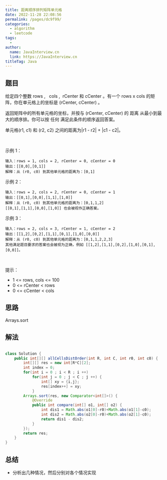 ```yaml
---
title: 距离顺序排列矩阵单元格
date: 2022-11-28 22:08:56
permalink: /pages/dc9f99/
categories:
  - algorithm
  - leetcode
tags:
  - 
author: 
  name: JavaInterview.cn
  link: https://JavaInterview.cn
titleTag: Java
---
```



## 题目

给定四个整数 rows ,   cols ,  rCenter 和 cCenter 。有一个 rows x cols 的矩阵，你在单元格上的坐标是 (rCenter, cCenter) 。

返回矩阵中的所有单元格的坐标，并按与 (rCenter, cCenter) 的 距离 从最小到最大的顺序排。你可以按 任何 满足此条件的顺序返回答案。

单元格(r1, c1) 和 (r2, c2) 之间的距离为|r1 - r2| + |c1 - c2|。

 

示例 1：

    输入：rows = 1, cols = 2, rCenter = 0, cCenter = 0
    输出：[[0,0],[0,1]]
    解释：从 (r0, c0) 到其他单元格的距离为：[0,1]
示例 2：

    输入：rows = 2, cols = 2, rCenter = 0, cCenter = 1
    输出：[[0,1],[0,0],[1,1],[1,0]]
    解释：从 (r0, c0) 到其他单元格的距离为：[0,1,1,2]
    [[0,1],[1,1],[0,0],[1,0]] 也会被视作正确答案。
示例 3：

    输入：rows = 2, cols = 3, rCenter = 1, cCenter = 2
    输出：[[1,2],[0,2],[1,1],[0,1],[1,0],[0,0]]
    解释：从 (r0, c0) 到其他单元格的距离为：[0,1,1,2,2,3]
    其他满足题目要求的答案也会被视为正确，例如 [[1,2],[1,1],[0,2],[1,0],[0,1],[0,0]]。
 

提示：

- 1 <= rows, cols <= 100
- 0 <= rCenter < rows
- 0 <= cCenter < cols

## 思路

Arrays.sort

## 解法
```java

class Solution {
    public int[][] allCellsDistOrder(int R, int C, int r0, int c0) {
        int[][] res = new int[R*C][2];
        int index = 0;
    	for(int i = 0 ; i < R ; i ++)
        	for(int j = 0 ; j < C ; j ++) {
        		int[] xy = {i,j};
        		res[index++] = xy;
        	}
    	Arrays.sort(res, new Comparator<int[]>() {
			@Override
			public int compare(int[] o1, int[] o2) {
				int dis1 = Math.abs(o1[0]-r0)+Math.abs(o1[1]-c0);
				int dis2 = Math.abs(o2[0]-r0)+Math.abs(o2[1]-c0);
				return dis1 - dis2;
			}
		});
    	return res;
    }
}
```

## 总结

- 分析出几种情况，然后分别对各个情况实现 
